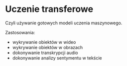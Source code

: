 # Uczenie transferowe

Czyli używanie gotowych modeli uczenia maszynowego.

Zastosowania:

- wykrywanie obiektów w wideo
- wykrywanie obiektów w obrazach
- dokonywanie transkrypcji audio
- dokonywanie analizy sentymentu w tekście
